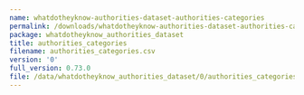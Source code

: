 ```yaml
---
name: whatdotheyknow-authorities-dataset-authorities-categories
permalink: /downloads/whatdotheyknow-authorities-dataset-authorities-categories/0
package: whatdotheyknow_authorities_dataset
title: authorities_categories
filename: authorities_categories.csv
version: '0'
full_version: 0.73.0
file: /data/whatdotheyknow_authorities_dataset/0/authorities_categories.csv
---
```

